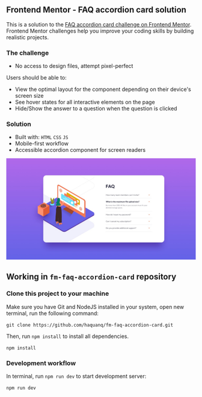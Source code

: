 ## Frontend Mentor - FAQ accordion card solution

This is a solution to the [FAQ accordion card challenge on Frontend Mentor](https://www.frontendmentor.io/challenges/faq-accordion-card-XlyjD0Oam). Frontend Mentor challenges help you improve your coding skills by building realistic projects.

### The challenge

- No access to design files, attempt pixel-perfect

Users should be able to:

- View the optimal layout for the component depending on their device's screen size
- See hover states for all interactive elements on the page
- Hide/Show the answer to a question when the question is clicked

### Solution

- Built with: `HTML` `CSS` `JS`
- Mobile-first workflow
- Accessible accordion component for screen readers

![](./.docs/design/desktop-design.jpg)

## Working in `fm-faq-accordion-card` repository

### Clone this project to your machine

Make sure you have Git and NodeJS installed in your system, open new terminal, run the following command:

```
git clone https://github.com/haquanq/fm-faq-accordion-card.git
```

Then, run `npm install` to install all dependencies.

```
npm install
```

### Development workflow

In terminal, run `npm run dev` to start development server:

```
npm run dev
```
